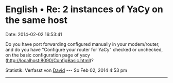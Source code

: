 English • Re: 2 instances of YaCy on the same host
==================================================

Date: 2014-02-02 16:53:41

Do you have port forwarding configured manually in your modem/router,
and do you have \"Configure your router for YaCy\" checked or unchecked,
on the basic configuration page of yacy
(<http://localhost:8090/ConfigBasic.html>)?

Statistik: Verfasst von
[David](http://forum.yacy-websuche.de/memberlist.php?mode=viewprofile&u=8887)
--- So Feb 02, 2014 4:53 pm

------------------------------------------------------------------------
